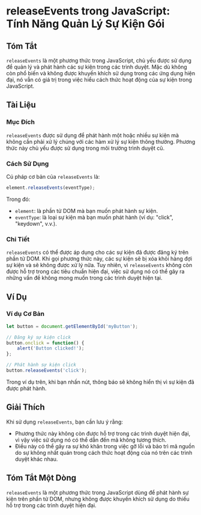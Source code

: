 <!--
Meta Description: # releaseEvents trong JavaScript: Tính Năng Quản Lý Sự Kiện Gói ## Tóm Tắt `releaseEvents` là một phương thức trong JavaScript, chủ yếu được sử dụng đ...
Meta Keywords: trong, kiện, được, dụng, các
-->

# releaseEvents trong JavaScript: Tính Năng Quản Lý Sự Kiện Gói

## Tóm Tắt
`releaseEvents` là một phương thức trong JavaScript, chủ yếu được sử dụng để quản lý và phát hành các sự kiện trong các trình duyệt. Mặc dù không còn phổ biến và không được khuyến khích sử dụng trong các ứng dụng hiện đại, nó vẫn có giá trị trong việc hiểu cách thức hoạt động của sự kiện trong JavaScript.

## Tài Liệu
### Mục Đích
`releaseEvents` được sử dụng để phát hành một hoặc nhiều sự kiện mà không cần phải xử lý chúng với các hàm xử lý sự kiện thông thường. Phương thức này chủ yếu được sử dụng trong môi trường trình duyệt cũ.

### Cách Sử Dụng
Cú pháp cơ bản của `releaseEvents` là:
```javascript
element.releaseEvents(eventType);
```
Trong đó:
- `element`: là phần tử DOM mà bạn muốn phát hành sự kiện.
- `eventType`: là loại sự kiện mà bạn muốn phát hành (ví dụ: "click", "keydown", v.v.).

### Chi Tiết
`releaseEvents` có thể được áp dụng cho các sự kiện đã được đăng ký trên phần tử DOM. Khi gọi phương thức này, các sự kiện sẽ bị xóa khỏi hàng đợi sự kiện và sẽ không được xử lý nữa. Tuy nhiên, vì `releaseEvents` không còn được hỗ trợ trong các tiêu chuẩn hiện đại, việc sử dụng nó có thể gây ra những vấn đề không mong muốn trong các trình duyệt hiện tại.

## Ví Dụ
### Ví dụ Cơ Bản
```javascript
let button = document.getElementById('myButton');

// Đăng ký sự kiện click
button.onclick = function() {
    alert('Button clicked!');
};

// Phát hành sự kiện click
button.releaseEvents('click');
```
Trong ví dụ trên, khi bạn nhấn nút, thông báo sẽ không hiển thị vì sự kiện đã được phát hành.

## Giải Thích
Khi sử dụng `releaseEvents`, bạn cần lưu ý rằng:
- Phương thức này không còn được hỗ trợ trong các trình duyệt hiện đại, vì vậy việc sử dụng nó có thể dẫn đến mã không tương thích.
- Điều này có thể gây ra sự khó khăn trong việc gỡ lỗi và bảo trì mã nguồn do sự không nhất quán trong cách thức hoạt động của nó trên các trình duyệt khác nhau.

## Tóm Tắt Một Dòng
`releaseEvents` là một phương thức trong JavaScript dùng để phát hành sự kiện trên phần tử DOM, nhưng không được khuyến khích sử dụng do thiếu hỗ trợ trong các trình duyệt hiện đại.